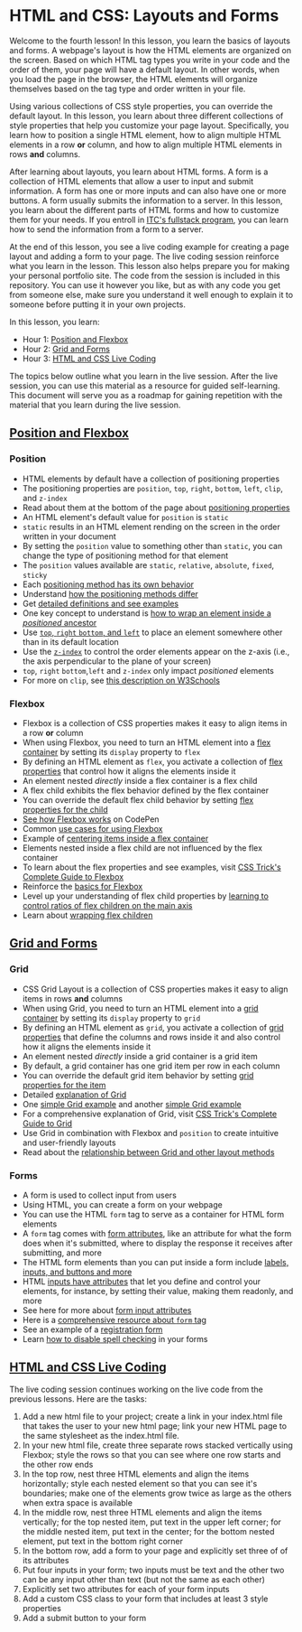 # HTML and CSS: Layouts and Forms  

Welcome to the fourth lesson! In this lesson, you learn the basics of layouts and forms. A webpage's layout is how the HTML elements are organized on the screen. Based on which HTML tag types you write in your code and the order of them, your page will have a default layout. In other words, when you load the page in the browser, the HTML elements will organize themselves based on the tag type and order written in your file.

Using various collections of CSS style properties, you can override the default layout. In this lesson, you learn about three different collections of style properties that help you customize your page layout. Specifically, you learn how to position a single HTML element, how to align multiple HTML elements in a row **or** column, and how to align multiple HTML elements in rows **and** columns.

After learning about layouts, you learn about HTML forms. A form is a collection of HTML elements that allow a user to input and submit information. A form has one or more inputs and can also have one or more buttons. A form usually submits the information to a server. In this lesson, you learn about the different parts of HTML forms and how to customize them for your needs. If you entroll in [ITC's fullstack program](htps://www.itc.tech), you can learn how to send the information from a form to a server.

At the end of this lesson, you see a live coding example for creating a page layout and adding a form to your page. The live coding session reinforce what you learn in the lesson. This lesson also helps prepare you for making your personal portfolio site. The code from the session is included in this repository. You can use it however you like, but as with any code you get from someone else, make sure you understand it well enough to explain it to someone before putting it in your own projects.  

In this lesson, you learn:  

- Hour 1: [Position and Flexbox](#position-and-flexbox)    
- Hour 2: [Grid and Forms](#grid-and-forms)   
- Hour 3: [HTML and CSS Live Coding](#html-and-css-live-coding)  

The topics below outline what you learn in the live session. After the live session, you can use this material as a resource for guided self-learning. This document will serve you as a roadmap for gaining repetition with the material that you learn during the live session.   

## [Position and Flexbox](#position-and-flexbox)   

### Position  
 
- HTML elements by default have a collection of positioning properties  
- The positioning properties are `position`, `top`, `right`, `bottom`, `left`, `clip`, and `z-index`  
- Read about them at the bottom of the page about [positioning properties](https://www.w3schools.com/css/css_positioning.asp)  
- An HTML element's default value for `position` is `static`  
- `static` results in an HTML element rending on the screen in the order written in your document  
- By setting the `position` value to something other than `static`, you can change the type of positioning method for that element  
- The `position` values available are `static`, `relative`, `absolute`, `fixed`, `sticky`  
- Each [positioning method has its own behavior](https://www.w3schools.com/cssref/pr_class_position.asp)  
- Understand [how the positioning methods differ](https://css-tricks.com/absolute-relative-fixed-positioining-how-do-they-differ/)  
- Get [detailed definitions and see examples](https://developer.mozilla.org/en-US/docs/Web/CSS/position)  
- One key concept to understand is [how to wrap an element inside a *positioned* ancestor](https://stackoverflow.com/a/4457821)  
- Use [`top`, `right` `bottom`, and `left`](https://css-tricks.com/almanac/properties/t/top-right-bottom-left/) to place an element somewhere other than in its default location    
- Use the [`z-index`](https://css-tricks.com/almanac/properties/z/z-index/) to control the order elements appear on the z-axis (i.e., the axis perpendicular to the plane of your screen)   
- `top`, `right` `bottom`,`left` and `z-index` only impact *positioned* elements  
- For more on `clip`, see [this description on W3Schools](https://www.w3schools.com/cssref/pr_pos_clip.asp)  

### Flexbox

  - Flexbox is a collection of CSS properties makes it easy to align items in a row **or** column   
  - When using Flexbox, you need to turn an HTML element into a [flex container](https://www.w3schools.com/css/css3_flexbox.asp) by setting its `display` property to `flex`  
  - By defining an HTML element as `flex`, you activate a collection of [flex properties](https://www.w3schools.com/css/css3_flexbox_container.asp) that control how it aligns the elements inside it  
  - An element nested *directly* inside a flex container is a flex child    
  - A flex child exhibits the flex behavior defined by the flex container  
  - You can override the default flex child behavior by setting [flex properties for the child](https://www.w3schools.com/css/css3_flexbox_items.asp)  
  - [See how Flexbox works](https://codepen.io/enxaneta/full/adLPwv) on CodePen      
  - Common [use cases for using Flexbox](https://developer.mozilla.org/en-US/docs/Web/CSS/CSS_Flexible_Box_Layout/Typical_Use_Cases_of_Flexbox)  
  - Example of [centering items inside a flex container](https://codepen.io/danielwarren/pen/WzqBOZ)
  - Elements nested inside a flex child are not influenced by the flex container  
  - To learn about the flex properties and see examples, visit [CSS Trick's Complete Guide to Flexbox](https://css-tricks.com/snippets/css/a-guide-to-flexbox/)  
  - Reinforce the [basics for Flexbox](https://developer.mozilla.org/en-US/docs/Web/CSS/CSS_Flexible_Box_Layout/Basic_Concepts_of_Flexbox)  
  - Level up your understanding of flex child properties by [learning to control ratios of flex children on the main axis](https://developer.mozilla.org/en-US/docs/Web/CSS/CSS_Flexible_Box_Layout/Controlling_Ratios_of_Flex_Items_Along_the_Main_Ax)  
  - Learn about [wrapping flex children](https://developer.mozilla.org/en-US/docs/Web/CSS/CSS_Flexible_Box_Layout/Mastering_Wrapping_of_Flex_Items)  
  
## [Grid and Forms](#grid-and-forms)   

### Grid
 - CSS Grid Layout is a collection of CSS properties makes it easy to align items in rows **and** columns  
 - When using Grid, you need to turn an HTML element into a [grid container](https://www.w3schools.com/css/css_grid.asp) by setting its `display` property to `grid` 
 - By defining an HTML element as `grid`, you activate a collection of [grid properties](https://www.w3schools.com/css/css_grid_container.asp) that define the columns and rows inside it and also control how it aligns the elements inside it  
 - An element nested *directly* inside a grid container is a grid item    
 - By default, a grid container has one grid item per row in each column    
 - You can override the default grid item behavior by setting [grid properties for the item](https://www.w3schools.com/css/css_grid_item.asp)  
 - Detailed [explanation of Grid](https://developer.mozilla.org/en-US/docs/Web/CSS/CSS_Grid_Layout/Basic_Concepts_of_Grid_Layout)  
 - One [simple Grid example](https://codepen.io/simoneas02/pen/gmREyQ) and another [simple Grid example](https://codepen.io/mozilladevelopers/pen/Xejyed)  
 - For a comprehensive explanation of Grid, visit [CSS Trick's Complete Guide to Grid](https://css-tricks.com/snippets/css/complete-guide-grid/)  
 - Use Grid in combination with Flexbox and `position` to create intuitive and user-friendly layouts  
 - Read about the [relationship between Grid and other layout methods](https://developer.mozilla.org/en-US/docs/Web/CSS/CSS_Grid_Layout/Relationship_of_Grid_Layout) 
 
### Forms  

- A form is used to collect input from users
- Using HTML, you can create a form on your webpage  
- You can use the HTML `form` tag to serve as a container for HTML form elements   
- A `form` tag comes with [form attributes](https://www.w3schools.com/html/html_forms_attributes.asp), like an attribute for what the form does when it's submitted, where to display the response it receives after submitting, and more     
- The HTML form elements than you can put inside a form include [labels, inputs, and buttons and more](https://www.w3schools.com/html/html_form_elements.asp)  
- HTML [inputs have attributes](https://www.w3schools.com/html/html_form_attributes.asp) that let you define and control your elements, for instance, by setting their value, making them readonly, and more  
- See here for more about [form input attributes](https://www.w3schools.com/html/html_form_attributes_form.asp)  
- Here is a [comprehensive resource about `form` tag](https://developer.mozilla.org/en-US/docs/Web/HTML/Element/form)  
- See an example of a [registration form](https://www.w3schools.com/howto/howto_css_register_form.asp)  
- Learn [how to disable spell checking](https://www.tutorialrepublic.com/faq/how-to-disable-spell-checking-in-html-forms.php) in your forms  


## [HTML and CSS Live Coding](#html-and-css-live-coding)  

The live coding session continues working on the live code from the previous lessons. Here are the tasks:

1. Add a new html file to your project; create a link in your index.html file that takes the user to your new html page; link your new HTML page to the same stylesheet as the index.html file. 
2. In your new html file, create three separate rows stacked vertically using Flexbox; style the rows so that you can see where one row starts and the other row ends  
3. In the top row, nest three HTML elements and align the items horizontally; style each nested element so that you can see it's boundaries; make one of the elements grow twice as large as the others when extra space is available  
4. In the middle row, nest three HTML elements and align the items vertically; for the top nested item, put text in the upper left corner; for the middle nested item, put text in the center; for the bottom nested element, put text in the bottom right corner  
5. In the bottom row, add a form to your page and explicitly set three of of its attributes  
6. Put four inputs in your form; two inputs must be text and the other two can be any input other than text (but not the same as each other)  
7. Explicitly set two attributes for each of your form inputs  
8. Add a custom CSS class to your form that includes at least 3 style properties  
9. Add a submit button to your form  


